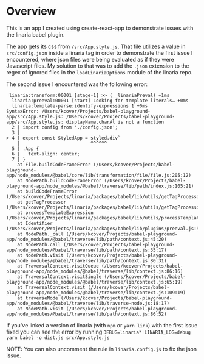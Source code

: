 # Overview
This is an app I created using create-react-app to demonstrate issues with the linaria babel plugin. 

The app gets its css from `/src/App.style.js`. That file utilizes a value in `src/config.json` inside 
a linaria tag in order to demonstrate the first issue I encountered, where json files were being evaluated
as if they were Javascript files. My solution to that was to add the `.json` extension to the regex of ignored
files in the `loadLinariaOptions` module of the linaria repo.

The second issue I encountered was the following error:

``` console
 linaria:transform:00001 [stage-1] >> (__linariaPreval) +1ms
  linaria:preeval:00001 [start] Looking for template literals… +0ms
  linaria:template-parse:identify-expressions 1 +0ms
SyntaxError: /Users/kcover/Projects/babel-playground-app/src/App.style.js: /Users/kcover/Projects/babel-playground-app/src/App.style.js: displayName.charAt is not a function
  2 | import config from './config.json';
  3 |
> 4 | export const StyledApp = styled.div`
    |                          ^^^^^^
  5 | .App {
  6 |   text-align: center;
  7 | }
    at File.buildCodeFrameError (/Users/kcover/Projects/babel-playground-app/node_modules/@babel/core/lib/transformation/file/file.js:205:12)
    at NodePath.buildCodeFrameError (/Users/kcover/Projects/babel-playground-app/node_modules/@babel/traverse/lib/path/index.js:105:21)
    at buildCodeFrameError (/Users/kcover/Projects/linaria/packages/babel/lib/utils/getTagProcessor.js:30:17)
    at getTagProcessor (/Users/kcover/Projects/linaria/packages/babel/lib/utils/getTagProcessor.js:328:15)
    at processTemplateExpression (/Users/kcover/Projects/linaria/packages/babel/lib/utils/processTemplateExpression.js:13:53)
    at Identifier (/Users/kcover/Projects/linaria/packages/babel/lib/plugins/preeval.js:53:50)
    at NodePath._call (/Users/kcover/Projects/babel-playground-app/node_modules/@babel/traverse/lib/path/context.js:45:20)
    at NodePath.call (/Users/kcover/Projects/babel-playground-app/node_modules/@babel/traverse/lib/path/context.js:35:17)
    at NodePath.visit (/Users/kcover/Projects/babel-playground-app/node_modules/@babel/traverse/lib/path/context.js:80:31)
    at TraversalContext.visitQueue (/Users/kcover/Projects/babel-playground-app/node_modules/@babel/traverse/lib/context.js:86:16)
    at TraversalContext.visitSingle (/Users/kcover/Projects/babel-playground-app/node_modules/@babel/traverse/lib/context.js:65:19)
    at TraversalContext.visit (/Users/kcover/Projects/babel-playground-app/node_modules/@babel/traverse/lib/context.js:109:19)
    at traverseNode (/Users/kcover/Projects/babel-playground-app/node_modules/@babel/traverse/lib/traverse-node.js:18:17)
    at NodePath.visit (/Users/kcover/Projects/babel-playground-app/node_modules/@babel/traverse/lib/path/context.js:86:52)
```

If you've linked a version of linaria (with `npm` or `yarn link`) with the first issue fixed you can see the error by running
`DEBUG=linaria* LINARIA_LOG=debug yarn babel -o dist.js src/App.style.js`

NOTE: You can also uncomment the rule in `linaria.config.js` to fix the json issue.
